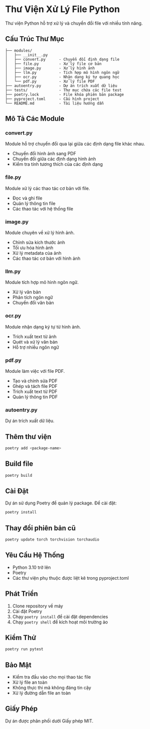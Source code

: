 # Thư Viện Xử Lý File Python

Thư viện Python hỗ trợ xử lý và chuyển đổi file với nhiều tính năng.

## Cấu Trúc Thư Mục

```:
├── modules/
│   ├── __init__.py
│   ├── convert.py      - Chuyển đổi định dạng file
│   ├── file.py         - Xử lý file cơ bản
│   ├── image.py        - Xử lý hình ảnh
│   ├── llm.py          - Tích hợp mô hình ngôn ngữ
│   ├── ocr.py          - Nhận dạng ký tự quang học
│   └── pdf.py          - Xử lý file PDF
├── autoentry.py        - Dự án trích xuất dữ liệu
├── tests/              - Thư mục chứa các file test
├── poetry.lock         - File khóa phiên bản package
├── pyproject.toml      - Cấu hình project
└── README.md           - Tài liệu hướng dẫn
```

## Mô Tả Các Module

### convert.py

Module hỗ trợ chuyển đổi qua lại giữa các định dạng file khác nhau.

- Chuyển đổi hình ảnh sang PDF
- Chuyển đổi giữa các định dạng hình ảnh
- Kiểm tra tính tương thích của các định dạng

### file.py

Module xử lý các thao tác cơ bản với file.

- Đọc và ghi file
- Quản lý thông tin file
- Các thao tác với hệ thống file

### image.py

Module chuyên về xử lý hình ảnh.

- Chỉnh sửa kích thước ảnh
- Tối ưu hóa hình ảnh
- Xử lý metadata của ảnh
- Các thao tác cơ bản với hình ảnh

### llm.py

Module tích hợp mô hình ngôn ngữ.

- Xử lý văn bản
- Phân tích ngôn ngữ
- Chuyển đổi văn bản

### ocr.py

Module nhận dạng ký tự từ hình ảnh.

- Trích xuất text từ ảnh
- Quét và xử lý văn bản
- Hỗ trợ nhiều ngôn ngữ

### pdf.py

Module làm việc với file PDF.

- Tạo và chỉnh sửa PDF
- Ghép và tách file PDF
- Trích xuất text từ PDF
- Quản lý thông tin PDF

### autoentry.py

Dự án trích xuất dữ liệu.

## Thêm thư viện

```bash
poetry add <package-name>
```

## Build file

```bash
poetry build

```

## Cài Đặt

Dự án sử dụng Poetry để quản lý package. Để cài đặt:

```bash
poetry install
```

## Thay đổi phiên bản cũ

```bash
poetry update torch torchvision torchaudio
```

## Yêu Cầu Hệ Thống

- Python 3.10 trở lên
- Poetry
- Các thư viện phụ thuộc được liệt kê trong pyproject.toml

## Phát Triển

1. Clone repository về máy
2. Cài đặt Poetry
3. Chạy `poetry install` để cài đặt dependencies
4. Chạy `poetry shell` để kích hoạt môi trường ảo

## Kiểm Thử

```bash
poetry run pytest
```

## Bảo Mật

- Kiểm tra đầu vào cho mọi thao tác file
- Xử lý file an toàn
- Không thực thi mã không đáng tin cậy
- Xử lý đường dẫn file an toàn

## Giấy Phép

Dự án được phân phối dưới Giấy phép MIT.
